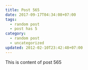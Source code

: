 ```yaml
---
title: Post 565
date: 2017-09-17T04:34:08+07:00
tags:
  - random post
  - post has 5
category:
  - random post
  - uncategorized
updated: 2012-02-10T23:42:48+07:00
---
```

This is content of post 565